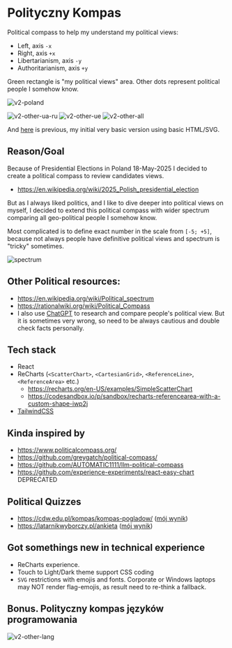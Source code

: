 # Polityczny Kompas

Political compass to help my understand my political views:

- Left, axis `-x`
- Right, axis `+x`
- Libertarianism, axis `-y`
- Authoritarianism, axis `+y`

Green rectangle is "my political views" area. Other dots represent political people I somehow know.

![v2-poland](./images/v2-poland.png)

![v2-other-ua-ru](./images/v2-other-ua-ru.png)
![v2-other-ue](./images/v2-other-ue.png)
![v2-other-all](./images/v2-other-all.png)

And [here](https://alundiak.github.io/polityczny-kompas/politica.html) is previous, my initial very basic version using basic HTML/SVG.

## Reason/Goal

Because of Presidential Elections in Poland 18-May-2025 I decided to create a political compass to review candidates views.

- https://en.wikipedia.org/wiki/2025_Polish_presidential_election

But as I always liked politics, and I like to dive deeper into political views on myself, I decided to extend this political compass with wider spectrum comparing all geo-political people I somehow know.

Most complicated is to define exact number in the scale from `[-5; +5]`, because not always people have definitive political views and spectrum is "tricky" sometimes.

![spectrum](./images/political_spectrum.jpeg)

## Other Political resources:

- https://en.wikipedia.org/wiki/Political_spectrum
- https://rationalwiki.org/wiki/Political_Compass
- I also use [ChatGPT](https://chatgpt.com/) to research and compare people's political view. But it is sometimes very wrong, so need to be always cautious and double check facts personally.

## Tech stack

- React
- ReCharts (`<ScatterChart>`, `<CartesianGrid>`, `<ReferenceLine>`, `<ReferenceArea>` etc.)
  - https://recharts.org/en-US/examples/SimpleScatterChart
  - https://codesandbox.io/p/sandbox/recharts-referencearea-with-a-custom-shape-iwp2j
- [TailwindCSS](https://tailwindcss.com)

## Kinda inspired by

- https://www.politicalcompass.org/
- https://github.com/greygatch/political-compass/
- https://github.com/AUTOMATIC1111/llm-political-compass
- https://github.com/experience-experiments/react-easy-chart DEPRECATED

## Political Quizzes

- https://cdw.edu.pl/kompas/kompas-pogladow/ ([mój wynik](https://cdw.edu.pl/kompas/kompas-pogladow/?res=24214452245123405444))
- https://latarnikwyborczy.pl/ankieta ([mój wynik](https://latarnikwyborczy.pl/s/32f02ef8db))

## Got somethings new in technical experience

- ReCharts experience.
- Touch to Light/Dark theme support CSS coding
- `SVG` restrictions with emojis and fonts. Corporate or Windows laptops may NOT render flag-emojis, as result need to re-think a fallback.

## Bonus. Polityczny kompas języków programowania

![v2-other-lang](./images/v2-other-lang.png)
